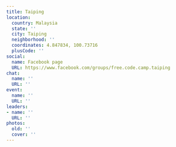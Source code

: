 ```yaml
---
title: Taiping
location:
  country: Malaysia
  state: ''
  city: Taiping
  neighborhood: ''
  coordinates: 4.847834, 100.73716
  plusCode: ''
social:
  name: Facebook page
  URL: https://www.facebook.com/groups/free.code.camp.taiping
chat:
  name: ''
  URL: ''
event:
  name: ''
  URL: ''
leaders:
- name: ''
  URL: ''
photos:
  old: ''
  cover: ''
---
```


